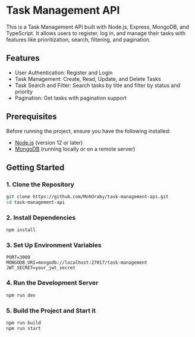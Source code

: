 # Task Management API

This is a Task Management API built with Node.js, Express, MongoDB, and TypeScript. It allows users to register, log in, and manage their tasks with features like prioritization, search, filtering, and pagination.

## Features

- User Authentication: Register and Login
- Task Management: Create, Read, Update, and Delete Tasks
- Task Search and Filter: Search tasks by title and filter by status and priority
- Pagination: Get tasks with pagination support

## Prerequisites

Before running the project, ensure you have the following installed:

- [Node.js](https://nodejs.org/) (version 12 or later)
- [MongoDB](https://www.mongodb.com/) (running locally or on a remote server)

## Getting Started

### 1. Clone the Repository

```bash
git clone https://github.com/MohOraby/task-management-api.git
cd task-management-api
```

### 2. Install Dependencies

```bash
npm install
```

### 3. Set Up Environment Variables

```
PORT=3000
MONGODB_URI=mongodb://localhost:27017/task-management
JWT_SECRET=your_jwt_secret
```

### 4. Run the Development Server

```bash
npm run dev
```

### 5. Build the Project and Start it

```bash
npm run build
npm run start
```